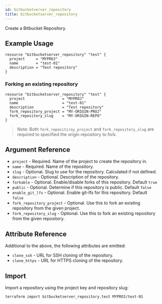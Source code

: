 ```yaml
---
id: bitbucketserver_repository
title: bitbucketserver_repository
---
```


Create a Bitbucket Repository.

## Example Usage

```hcl
resource "bitbucketserver_repository" "test" {
  project     = "MYPROJ"
  name        = "test-01"
  description = "Test repository"
}
```

### Forking an existing repository

```hcl
resource "bitbucketserver_repository" "test" {
  project                 = "MYPROJ"
  name                    = "test-01"
  description             = "Test repository"
  fork_repository_project = "MY-ORIGIN-PROJ"
  fork_repository_slug    = "MY-ORIGIN-REPO"
}
```

> Note: Both `fork_repositiroy_project` and `fork_repository_slug` are required to specified the origin repository to fork.

## Argument Reference

* `project` - Required. Name of the project to create the repository in.
* `name` - Required. Name of the repository.
* `slug` - Optional. Slug to use for the repository. Calculated if not defined.
* `description` - Optional. Description of the repository.
* `forkable` - Optional. Enable/disable forks of this repository. Default `true`
* `public` - Optional. Determine if this repository is public. Default `false`
* `enable_git_lfs` - Optional. Enable git-lfs for this repository. Default `false`
* `fork_repository_project` - Optional. Use this to fork an existing repository from the given project.
* `fork_repository_slug` - Optional. Use this to fork an existing repository from the given repository.

## Attribute Reference

Additional to the above, the following attributes are emitted:

* `clone_ssh` - URL for SSH cloning of the repository.
* `clone_https` - URL for HTTPS cloning of the repository.

## Import

Import a repository using the project key and repository slug:

```
terraform import bitbucketserver_repository.test MYPROJ/test-01
```
